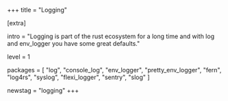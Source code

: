 +++
title = "Logging"

[extra]

intro = "Logging is part of the rust ecosystem for a long time and with log and env_logger you have some great defaults."

level = 1

packages = [
  "log",
  "console_log",
  "env_logger",
  "pretty_env_logger",
  "fern",
  "log4rs",
  "syslog",
  "flexi_logger",
  "sentry",
  "slog"
]

newstag = "logging"
+++
